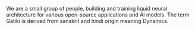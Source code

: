 We are a small group of people, 
building and training liquid neural architecture for various open-source applications and AI models.
The term Gatiki is derived from sanskrit and hindi origin meaning Dynamics.

